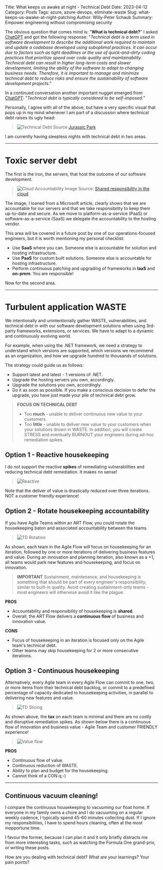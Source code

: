 Title: What keeps us awake at night - Technical Debt
Date: 2023-04-12
Category: Posts 
Tags: azure, azure-devops, eliminate-waste
Slug: what-keeps-us-awake-at-night-patching
Author: Willy-Peter Schaub
Summary: Empower engineering without compromising security

The obvious question that comes mind is: "**What is technical debt?**" I asked [ChatGPT](https://chat.openai.com/chat) and got the following response: "_Technical debt is a term used in software development to describe the additional work required to maintain and update a codebase developed using suboptimal practices. It can occur due to factors such as tight deadlines or the use of quick-and-dirty coding practices that prioritize speed over code quality and maintainability. Technical debt can result in higher long-term costs and slower development, limiting the ability of the software to adapt to changing business needs. Therefore, it is important to manage and minimize technical debt to reduce risks and ensure the sustainability of software development projects._"

In a continued conversation another important nugget emerged from [ChatGPT](https://chat.openai.com/chat): "_Technical debt is typically considered to be self-imposed._"

Personally, I agree with all of the above, but have a very specific visual that pops up in my mind whenever I am part of a discussion where technical debt raises its ugly head:

> ![Technical Debt](../images/what-keeps-us-awake-at-night-patching-0.png)
> Source [Jurassic Park](https://www.pastemagazine.com/movies/jurassic-park/the-12-best-quotes-from-jurassic-park)

I am currently having sleepless nights with technical debt in two areas.

---

# Toxic server debt

The first is the iron, the servers, that host the outcome of our software development. 

> ![Cloud Accountability](../images/what-keeps-us-awake-at-night-patching-1.png)
> Image Source: [Shared responsibility in the cloud](https://learn.microsoft.com/en-us/azure/security/fundamentals/shared-responsibility) 

The image, I loaned from a Microsoft article, clearly shows that we are accountable for our servers and that we take responsibility to keep them up-to-date and secure. As we move to platform-as-a-service (PaaS) or software-as-a-service (SaaS) we delegate the accountability to the hosting vendor.

This area will be covered in a future post by one of our operations-focused engineers, but it is worth mentioning my personal checklist:

- Use **SaaS** where you can. Someone else is accountable for solution and hosting infrastructure.
- Use **PaaS** for custom built solutions. Someone else is accountable for hosting infrastructure.
- Perform continuous patching and upgrading of frameworks in **IaaS** and **on-prem**. You are responsible!

Now for the second area.

---

# Turbulent application WASTE

We intentionally and unintentionally gather WASTE, vulnerabilities, and technical debt in with our software development solutions when using 3rd-party frameworks, extensions, or services. We have to adapt to a dynamic and continuously evolving world. 

For example, when using the .NET framework, we need a strategy to understand which versions are supported, which versions we recommend as an organization, and how we upgrade hundred to thousands of solutions.

The strategy could guide us as follows:

- Support latest and latest - 1 versions of .NET.
- Upgrade the hosting servers you own, accordingly.
- Upgrade the solutions you own, accordingly.
- Do it as soon as possible. If you make a conscious decision to defer the upgrade, you have just made your pile of technical debt grow.

> **FOCUS ON TECHNICAL DEBT**
>
> - Too **much** - unable to deliver continuous new value to your customers.
> - Too **little** - unable to deliver new value to your customers when your solutions drown in WASTE. In addition, you will create STRESS and eventually BURNOUT your engineers during ad-hoc remediation spikes.

## Option 1 - Reactive housekeeping

I do not support the reactive **spikes** of remediating vulnerabilities and reducing technical debt remediation. It makes no sense!

> ![Reactive](../images/what-keeps-us-awake-at-night-patching-4.png)

Note that the deliver of value is drastically reduced over three iterations. NOT a customer friendly experience!

## Option 2 - Rotate housekeeping accountability

If you have Agile Teams within an ART Flow, you could rotate the housekeeping baton and associated accountability between the teams. 

> ![TD Rotation](../images/what-keeps-us-awake-at-night-patching-2.png)

As shown, each team in the Agile Flow will focus on housekeeping for an iteration, followed by one or more iterations of delivering business features and value. During an innovation and planning iteration, also known as a +1, all teams would park new features and housekeeping, and focus on innovation.

> **IMPORTANT**
> Sustainment, maintenance, and housekeeping is something that should be part of every engineer's responsibility, similar to built-in quality. Avoid creating sustainment-only teams - most engineers will otherwise avoid it like the plague.
>  

**PROS**

- Accountability and responsibility of housekeeping is **shared**.
- Overall, the ART Flow delivers a **continuous flow** of business and innovation value.

**CONS**

- Focus of housekeeping in an iteration is focused only on the Agile team's technical debt.
- Other teams may skip housekeeping for 2 or more consecutive iterations.

## Option 3 - Continuous housekeeping

Alternatively, every Agile team in every Agile Flow can commit to one, two, or more items from their technical debt backlog, or commit to a predefined percentage of capacity dedicated to housekeeping activities, in parallel to delivering new features and value.

> ![TD Slicing](../images/what-keeps-us-awake-at-night-patching-3.png)

As shown above, the **tax** on each team is minimal and there are no costly and disruptive remediation spikes. As shown below there is a continuous flow of innovation and business value - Agile Team and customer FRIENDLY experience!

> ![Value flow](../images/what-keeps-us-awake-at-night-patching-5.png)

**PROS**

- Continuous flow of value.
- Continuous reduction of WASTE.
- Ability to plan and budget for the housekeeping.
- Cannot think of a CON q;-)

---

## Continuous vacuum cleaning!

I compare the continuous housekeeping to vacuuming our float home. If everyone in my family owns a chore and I do vacuuming on a regular weekly cadence, I typically spend 45-60 minutes collecting dust. If I ignore my responsibilities, I have to spend hours cleaning, often at the most inopportune time.

I favour the former, because I can plan it and it only briefly distracts me from more interesting tasks, such as watching the Formula One grand-prix, or writing these posts.

How are you dealing with technical debt? What are your learnings? Your pain points?

